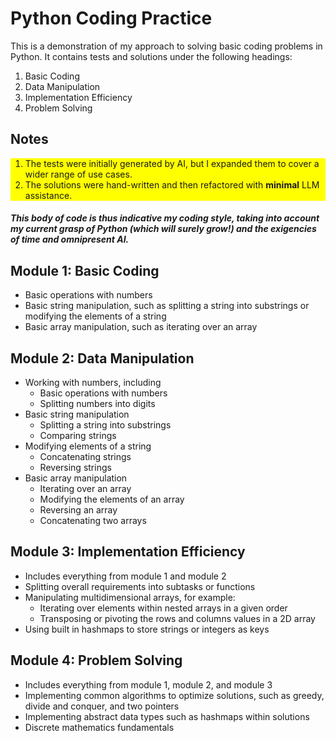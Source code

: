 # Python Coding Practice

This is a demonstration of my approach to solving basic coding problems in Python.
It contains tests and solutions under the following headings:

1. Basic Coding
2. Data Manipulation
3. Implementation Efficiency
4. Problem Solving

## Notes

<div style="background-color: yellow">

1. The tests were initially generated by AI, but I expanded them to cover a wider range of use cases.
2. The solutions were hand-written and then refactored with **minimal** LLM assistance.

</div> 

##### This body of code is thus indicative my coding style, taking into account my current grasp of Python (which will surely grow!) and the exigencies of time and omnipresent AI.

## Module 1: Basic Coding

- Basic operations with numbers 
- Basic string manipulation, such as splitting a string into substrings or modifying the elements of a string
- Basic array manipulation, such as iterating over an array

## Module 2: Data Manipulation

- Working with numbers, including
    * Basic operations with numbers 
    * Splitting numbers into digits
- Basic string manipulation
    * Splitting a string into substrings
    * Comparing strings
- Modifying elements of a string
    * Concatenating strings
    * Reversing strings
- Basic array manipulation 
    * Iterating over an array
    * Modifying the elements of an array 
    * Reversing an array
    * Concatenating two arrays 

## Module 3: Implementation Efficiency

- Includes everything from module 1 and module 2
- Splitting overall requirements into subtasks or functions
- Manipulating multidimensional arrays, for example:
    * Iterating over elements within nested arrays in a given order
    * Transposing or pivoting the rows and columns values in a 2D array
- Using built in hashmaps to store 
strings or integers as keys

## Module 4: Problem Solving

- Includes everything from module 1, module 2, and module 3
- Implementing common algorithms to optimize solutions, such as greedy, divide and conquer, and two pointers
- Implementing abstract data types such as hashmaps within solutions
- Discrete mathematics fundamentals
